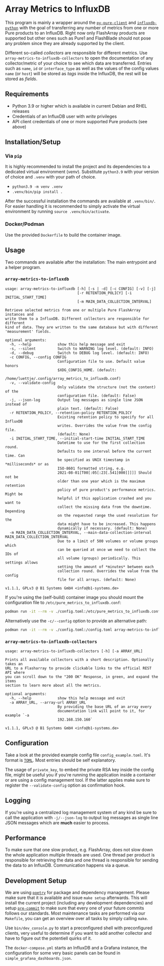 # Array Metrics to InfluxDB

This program is mainly a wrapper around the
[`py-pure-client`](https://pure-storage-py-pure-client.readthedocs-hosted.com)
and [`influxdb-python`](https://influxdb-python.readthedocs.io) with the goal of
transferring any number of metrics from one or more Pure products to an
InfluxDB. Right now only FlashArray products are supported but other ones such
as Pure1 and FlashBlade should not pose any problem since they are already
supported by the client.

Different so-called _collectors_ are responsible for different metrics. Use
`array-metrics-to-influxdb-collectors` to open the documentation of any
collector/metric of your choice to see which data are transferred. Entries such
as `name`, `id` or `interface_type` as well as the values of the config values
`name` (or `host`) will be stored as _tags_ inside the InfluxDB, the rest will
be stored as _fields_.

## Requirements

- Python 3.9 or higher which is available in current Debian and RHEL releases
- Credentials of an InfluxDB user with _write_ privileges
- API client credentials of one or more supported Pure products (see above)

## Installation/Setup

### Via `pip`

It is highly recommended to install the project and its dependencies to a
dedicated virtual environment (_venv_). Substitute `python3.9` with your version
of choice and `.venv` with your path of choice.

- `python3.9 -m venv .venv`
- `.venv/bin/pip install .`

After the successful installation the commands are available at `.venv/bin/`.
For easier handling it is recommended to simply activate the virtual environment
by running `source .venv/bin/activate`.

### Docker/Podman

Use the provided `Dockerfile` to build the container image.

## Usage

Two commands are available after the installation: The main entrypoint and a
helper program.

### `array-metrics-to-influxdb`

```shell
usage: array-metrics-to-influxdb [-h] [-s | -d] [-c CONFIG] [-v] [-j]
                                 [-r RETENTION_POLICY] [-i INITIAL_START_TIME]
                                 [-m MAIN_DATA_COLLECTION_INTERVAL]

Retrieve selected metrics from one or multiple Pure FlashArray instances and
write them to a InfluxDB. Different collectors are responsible for different
kind of data. They are written to the same database but with different
'measurement' fields.

optional arguments:
  -h, --help            show this help message and exit
  -s, --silent          Switch to WARNING log level. (default: INFO)
  -d, --debug           Switch to DEBUG log level. (default: INFO)
  -c CONFIG, --config CONFIG
                        Configuration file to use. Default value honors
                        $XDG_CONFIG_HOME. (default:
                        /home/luettje/.config/array_metrics_to_influxdb.conf)
  -v, --validate-config
                        Only validate the structure (not the content) of the
                        configuration file. (default: False)
  -j, --json-log        Output log messages as single line JSON instead of
                        plain text. (default: False)
  -r RETENTION_POLICY, --retention-policy RETENTION_POLICY
                        Existing retention policy to specify for all InfluxDB
                        writes. Overrides the value from the config file.
                        (default: None)
  -i INITIAL_START_TIME, --initial-start-time INITIAL_START_TIME
                        Datetime to use for the first collection round.
                        Defaults to one interval before the current time. Can
                        be specified as UNIX timestamp in *milliseconds* or as
                        ISO-8601 formatted string, e.g.
                        2021-08-01[T00[:05[:23[.541[000]]]]] Should not be
                        older than one year which is the maximum retention
                        policy of pure product's performance metrics. Might be
                        helpful if this application crashed and you want to
                        collect the missing data from the downtime. Depending
                        on the requested range the used resolution for the
                        data might have to be increased. This happens
                        dynamically if necessary. (default: None)
  -m MAIN_DATA_COLLECTION_INTERVAL, --main-data-collection-interval MAIN_DATA_COLLECTION_INTERVAL
                        Due to a limit of 500 volumes or volume groups which
                        can be queried at once we need to collect the IDs of
                        all volume (groups) periodically. This settings allows
                        setting the amount of *minutes* between each
                        collection round. Overrides the value from the config
                        file for all arrays. (default: None)

v1.1.1, GPLv3 @ B1 Systems GmbH <info@b1-systems.de>
```

If you're using the (self-build) container image you should mount the
configuration file to `/etc/pure_metrics_to_influxdb.conf`:

```bash
podman run -it --rm -v ./config.toml:/etc/pure_metrics_to_influxdb.conf array-metrics-to-influxdb
```

Alternatively use the `-c/--config` option to provide an alternative path:

```bash
podman run -it --rm -v ./config.toml:/config.toml array-metrics-to-influxdb -c /config.toml
```

### `array-metrics-to-influxdb-collectors`

```shell
usage: array-metrics-to-influxdb-collectors [-h] [-a ARRAY_URL]

Prints all available collectors with a short description. Optionally takes an
URL to a Flasharray to provide clickable links to the official REST API where
you can scroll down to the "200 OK" Response, in green, and expand the items
section to learn more about all the metrics.

optional arguments:
  -h, --help            show this help message and exit
  -a ARRAY_URL, --array-url ARRAY_URL
                        By providing the base URL of an array every
                        documentation link will point to it, for example `-a
                        192.168.150.160`

v1.1.1, GPLv3 @ B1 Systems GmbH <info@b1-systems.de>
```

## Configuration

Take a look at the provided example config file `config_example.toml`. It's
format is [`TOML`](https://toml.io/en/). Most entries should be self
explanatory.

The usage of `private_key`, to embed the private RSA key inside the config file,
might be useful you if you're running the application inside a container or are
using a config management tool. If the latter applies make sure to register the
`--validate-config` option as confirmation hook.

## Logging

If you're using a centralized log management system of any kind be sure to call
the application with `-j/--json-log` to output log messages as single line JSON
messages which are **much** easier to process.

## Performance

To make sure that one slow product, e.g. FlashArray, does not slow down the
whole application multiple threads are used. One thread per product is
responsible for retrieving the data and one thread is responsible for sending
the data to an InfluxDB. Communication happens via a queue.

## Development Setup

We are using [`poetry`](https://python-poetry.org) for package and dependency
management. Please make sure that it is available and issue `make setup`
afterwards. This will install the current project (including any development
dependencies) and setup [`pre-commit`](https://pre-commit.com) to make sure that
every one of your future commits follows our standards. Most maintenance tasks
are performed via our `Makefile`, you can get an overview over all tasks by
simply calling `make`.

Use `bin/dev_console.py` to start a preconfigured shell with preconfigured
clients, very useful to determine if you want to add another collector and have
to figure out the potentiell quirks of it.

The `docker-compose.yml` starts an InfluxDB and a Grafana instance, the
configuration for some very basic panels can be found in
`simple_grafana_dashboards.json`.
